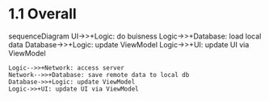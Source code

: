 # 1.1 Overall


<div class="mermaid" id="mermaid_1">

sequenceDiagram
    UI->>+Logic: do buisness
    Logic->>+Database: load local data
    Database->>+Logic: update ViewModel
    Logic->>+UI: update UI via ViewModel

    Logic-->>+Network: access server
    Network-->>+Database: save remote data to local db
    Database->>+Logic: update ViewModel
    Logic->>+UI: update UI via ViewModel

</div>

<script src='https://unpkg.com/mermaid@9.3.0/dist/mermaid.min.js'></script>
<script>
mermaid.initialize({startOnLoad:true, securityLevel: 'loose'});

    // window.addEventListener("load", (event) => {
    //     console.log("page is fully loaded");
    //   });
      
      
    //    function renderMermaid() {
    //        const graphDefinition = 'sequenceDiagram \
    //       UI->>+Logic: do buisness \
    //       Logic->>+Database: load local data \
    //       Database->>+Logic: update ViewModel \
    //       Logic->>+UI: update UI via ViewModel \
    //    \
    //       Logic-->>+Network: access server \
    //       Network-->>+Database: save remote data to local db \
    //       Database->>+Logic: update ViewModel \
    //       Logic->>+UI: update UI via ViewModel';
      
    //        const cb = function(svgGraph){
    //            console.log(svgGraph);
    //        };
      
    //       var element = document.querySelector("#mermaid_1");
      
    //        var insertSvg = function(svgCode, bindFunctions){
    //               element.innerHTML = svgCode;
    //           };
      
      
    //        mermaid.render('mermaid_1',graphDefinition,insertSvg);
    //    };
      
    //   renderMermaid();


</script>




